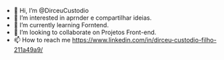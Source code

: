 - 👋 Hi, I’m @DirceuCustodio
- 👀 I’m interested in  aprnder e compartilhar ideias.
- 🌱 I’m currently learning  Forntend.
- 💞️ I’m looking to collaborate on  Projetos Front-end.
- 📫 How to reach me  https://www.linkedin.com/in/dirceu-custodio-filho-211a49a9/
<!---
DirceuCustodio/DirceuCustodio is a ✨ special ✨ repository because its `README.md` (this file) appears on your GitHub profile.
You can click the Preview link to take a look at your changes.
--->

